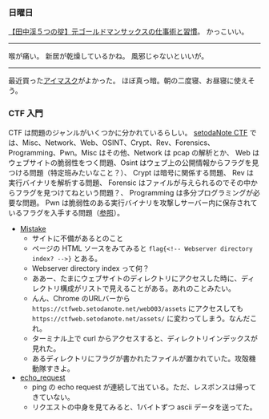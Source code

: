 ### 日曜日

[【田中渓５つの掟】元ゴールドマンサックスの仕事術と習慣](https://www.youtube.com/watch?v=pv_ytEic2Ls)。
かっこいい。

---

喉が痛い。
新居が乾燥しているかね。
風邪じゃないといいが。

---

最近買った[アイマスク](https://www.amazon.co.jp/aimeve-%E3%82%A2%E3%82%A4%E3%83%9E%E3%82%B9%E3%82%AF-premium%E3%80%91-%E9%81%AE%E5%85%89%E7%8E%8799-99%EF%BC%85-%E7%9D%A1%E7%9C%A0%E6%A0%84%E9%A4%8A%E6%8C%87%E5%B0%8E%E5%A3%AB%E6%8E%A8%E8%96%A6/dp/B0CQWX8942)がよかった。
ほぼ真っ暗。朝の二度寝、お昼寝に使えそう。

### CTF 入門

CTF は問題のジャンルがいくつかに分かれているらしい。
[setodaNote CTF](https://ctfexh.setodanote.net/challenges) では、Misc、Network、Web、OSINT、Crypt、Rev、Forensics、Programming、Pwn。Misc はその他、Network は pcap の解析とか、
Web はウェブサイトの脆弱性をつく問題、Osint はウェブ上の公開情報からフラグを見つける問題（特定班みたいなこと？）、
Crypt は暗号に関係する問題、
Rev は実行バイナリを解析する問題、
Forensic はファイルが与えられるのでその中からフラグを見つけてねという問題？、
Programming は多分プログラミングが必要な問題。
Pwn は脆弱性のある実行バイナリを攻撃しサーバー内に保存されているフラグを入手する問題（[参照](https://speakerdeck.com/arata_nvm/introduction-to-pwn?slide=6)）。

- [Mistake](https://ctfexh.setodanote.net/challenges#Mistake-23)
  - サイトに不備があるとのこと
  - ページの HTML ソースをみてみると `flag{<!-- Webserver directory index? -->}` とある。
  - Webserver directory index って何？
  - ああー、たまにウェブサイトのディレクトリにアクセスした時に、ディレクトリ構成がリストで見えることがある。あれのことみたい。
  - んん、Chrome のURLバーから `https://ctfweb.setodanote.net/web003/assets` にアクセスしても `https://ctfweb.setodanote.net/assets/` に変わってしまう。なんだこれ。
  - ターミナル上で curl からアクセスすると、ディレクトリインデックスが見れた。
  - あるディレクトリにフラグが書かれたファイルが置かれていた。攻殻機動隊すきよ。
- [echo_request](https://ctfexh.setodanote.net/challenges#echo_request-64)
  - ping の echo request が連続して出ている。ただ、レスポンスは帰ってきていない。
  - リクエストの中身を見てみると、1バイトずつ ascii データを送ってた。

